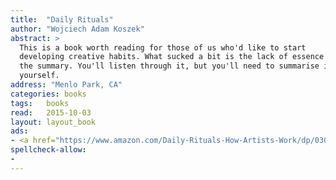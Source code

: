 ```yaml
---
title:  "Daily Rituals"
author: "Wojciech Adam Koszek"
abstract: >
  This is a book worth reading for those of us who'd like to start
  developing creative habits. What sucked a bit is the lack of essence --
  the summary. You'll listen through it, but you'll need to summarise it
  yourself.
address: "Menlo Park, CA"
categories: books
tags:	books
read:	2015-10-03
layout: layout_book
ads:
- <a href="https://www.amazon.com/Daily-Rituals-How-Artists-Work/dp/0307273601/ref=as_li_ss_il?s=books&ie=UTF8&qid=1466060778&sr=1-1&keywords=Daily+Rituals&linkCode=li2&tag=wojcadamkoszh-20&linkId=fab35f51c94488b8d43703bd2009cd92" target="_blank"><img border="0" src="//ws-na.amazon-adsystem.com/widgets/q?_encoding=UTF8&ASIN=0307273601&Format=_SL160_&ID=AsinImage&MarketPlace=US&ServiceVersion=20070822&WS=1&tag=wojcadamkoszh-20" ></a><img src="//ir-na.amazon-adsystem.com/e/ir?t=wojcadamkoszh-20&l=li2&o=1&a=0307273601" width="1" height="1" border="0" alt="" style="border:none !important; margin:0px !important;" />
spellcheck-allow:
- 
---
```


